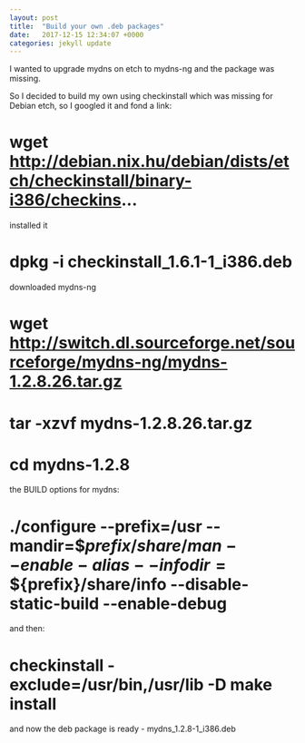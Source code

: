 ```yaml
---
layout: post
title:  "Build your own .deb packages"
date:   2017-12-15 12:34:07 +0000
categories: jekyll update
---
```

I wanted to upgrade mydns on etch to mydns-ng and the package was missing.

So I decided to build my own using checkinstall which was missing for Debian etch, so I googled it and fond a link:


# wget http://debian.nix.hu/debian/dists/etch/checkinstall/binary-i386/checkins...

installed it

# dpkg -i checkinstall_1.6.1-1_i386.deb

downloaded mydns-ng


# wget http://switch.dl.sourceforge.net/sourceforge/mydns-ng/mydns-1.2.8.26.tar.gz


# tar -xzvf mydns-1.2.8.26.tar.gz


# cd mydns-1.2.8

the BUILD options for mydns:


# ./configure --prefix=/usr --mandir=\$${prefix}/share/man --enable-alias --infodir=\$${prefix}/share/info --disable-static-build --enable-debug

and then:


# checkinstall -exclude=/usr/bin,/usr/lib -D make install

and now the deb package is ready - mydns_1.2.8-1_i386.deb
